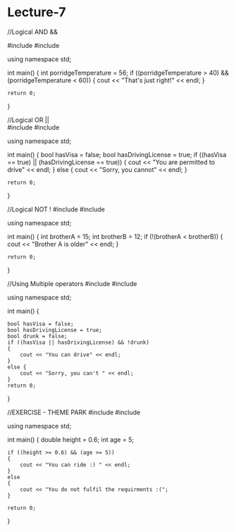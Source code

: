 # Lecture-7



//Logical AND &&

#include <iostream>
#include <string>

using namespace std;

int main()
{
	int porridgeTemperature = 56;
	if ((porridgeTemperature > 40) && (porridgeTemperature < 60))
	{
		cout << "That's just right!" << endl;
	}
	
	return 0;
}
                                        
                                        
                                        
                                        
  //Logical OR ||                                      
 #include <iostream>
#include <string>

using namespace std;

int main()
{
	bool hasVisa = false;
	bool hasDrivingLicense = true;
	if ((hasVisa == true) || (hasDrivingLicense == true))
	{
		cout << "You are permitted to drive" << endl;
	}
	else {
		cout << "Sorry, you cannot" << endl;
	}


	return 0;
}
  
  
  
  
  
  
  //Logical NOT !
#include <iostream>
#include <string>

using namespace std;

int main()
{
	int brotherA = 15;
	int brotherB = 12;
	if (!(brotherA < brotherB)) 
	{
		cout << "Brother A is older" << endl;
	}


	return 0;
}

  
  
                                        
                                        
//Using Multiple operators
#include <iostream>
#include <string>

using namespace std;

int main()
{

	bool hasVisa = false;
	bool hasDrivingLicense = true;
	bool drunk = false;
	if ((hasVisa || hasDrivingLicense) && !drunk)
	{
		cout << "You can drive" << endl;
	}
	else {
		cout << "Sorry, you can't " << endl;
	}
	return 0;
}
  
  
  
  
  
  
  //EXERCISE - THEME PARK 
#include <iostream>
#include <string>

using namespace std;

int main()
{
	double height = 0.6;
	int age = 5;

	if ((height >= 0.6) && (age >= 5))
	{
		cout << "You can ride :) " << endl;
	}
	else
	{
		cout << "You do not fulfil the requirments :(";
	}

	return 0;
}

  
  
  
  
  
  
  
  

                                        
                                        
                                        
                                        

  
  
  
  
  
                                        
